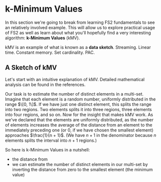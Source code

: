 # k-Minimum Values

In this section we're going to break from learning FS2 fundamentals to see an relatively involved example. This will allow us to explore practical usage of FS2 as well as learn about what you'll hopefully find a very interesting algorithm: **k-Minimum Values** (kMV).

kMV is an example of what is known as a **data sketch**.
Streaming. Linear time. Constant memory.
Set cardinality. PAC.


## A Sketch of kMV

Let's start with an intuitive explanation of kMV. Detailed mathematical analysis can be found in the references.

Our task is to estimate the number of distinct elements in a multi-set. 
Imagine that each element is a random number, uniformly distributed in the range $\[0, 1\]$. 
If we have just one distinct element, this splits the range into two regions. 
Two elements splits it into three regions, three elements into four regions, and so on. 
Now for the insight that makes kMV work. 
As we've declared that the elements are uniformly distributed, as the number of elements increases the average of the distance from an element to the immediately preceding one (or $0$, if we have chosen the smallest element) approaches $\frac{1}{n + 1}$. 
(We have $n + 1$ in the denominator because $n$ elements splits the interval into $n + 1$ regions.)

So here is k-Minimum Values in a nutshell:

- the distance from 
- we can estimate the number of distinct elements in our multi-set by inverting the distance from zero to the smallest element (the minimum value) 
